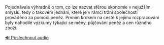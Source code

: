 
Pojednávala výhradně o tom, co lze nazvat sférou ekonomie v nejužším smyslu, tedy o takovém jednání, které je v rámci tržní společnosti prováděno za pomoci peněz. Prvním krokem na cestě k jejímu rozpracování byly nahodilé výzkumy týkající se měny, půjčování peněz a cen různého zboží.

[🔊 Poslechnout audio](/data/7-paragraphs/audio/chapter_47/para_003-Pojednvala-vhradn-o-tom-co-lze-nazvat-sfrou-e.mp3)
